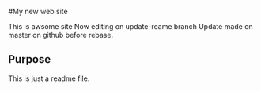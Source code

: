 #My new web site

This is awsome site
Now editing on update-reame branch
Update made on master on github before rebase.
## Purpose
This is just a readme file.
